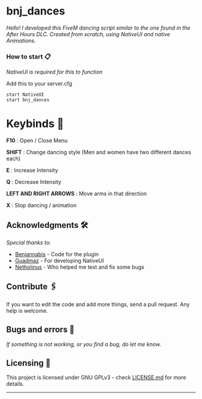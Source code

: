 # bnj_dances
 
_Hello! I developed this FiveM dancing script similar to the one found in the After Hours DLC. Created from scratch, using NativeUI and native Animations._
 
### How to start 📋
 
_NativeUI is required for this to function_

Add this to your server.cfg
```
start NativeUI
start bnj_dances
```
 
# Keybinds 🔧
 

__F10__ : Open / Close Menu

__SHIFT__ : Change dancing style (Men and women have two different dances each)

__E__ : Increase Intensity

__Q__ : Decrease Intensity

__LEFT AND RIGHT ARROWS__ : Move arms in that direction

__X__ : Stop dancing / animation


 
## Acknowledgments 🛠️
 
_Special thanks to:_
 
* [Benjannabis](http://github.com/bcortezf) - Code for the plugin
* [Guadmaz](http://github.com/Guad) - For developing NativeUI
* [Netholinus](http://steamcommunity.com/id/Netholinus/) - Who helped me test and fix some bugs
 
## Contribute 🖇️
 
If you want to edit the code and add more things, send a pull request. Any help is welcome.  
 
## Bugs and errors 🚀
 
_If something is not working, or you find a bug, do let me know._
 
 
## Licensing 📄
 
This project is licensed under GNU GPLv3 - check [LICENSE.md](LICENSE) for more details.
 
---
